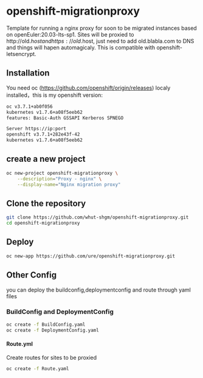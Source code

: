 # openshift-migrationproxy

Template for running a nginx proxy for soon to be migrated instances based on openEuler:20.03-lts-sp1.
Sites will be proxied to http://old.$host and https://old.$host, just
need to add old.blabla.com to DNS and things will hapen automagicaly.
This is compatible with openshift-letsencrypt.

## Installation

You need oc (https://github.com/openshift/origin/releases) localy installed，this is my openshift version:
```sh
oc v3.7.1+ab0f056
kubernetes v1.7.6+a08f5eeb62
features: Basic-Auth GSSAPI Kerberos SPNEGO

Server https://ip:port
openshift v3.7.1+282e43f-42
kubernetes v1.7.6+a08f5eeb62
```


## create a new project

```sh
oc new-project openshift-migrationproxy \
    --description="Proxy - nginx" \
    --display-name="Nginx migration proxy"
```

## Clone the repository

```sh
git clone https://github.com/whut-shgm/openshift-migrationproxy.git
cd openshift-migrationproxy
```

## Deploy

```sh
oc new-app https://github.com/ure/openshift-migrationproxy.git
```

## Other Config
you can deploy the buildconfig,deploymentconfig and route through yaml files 

###  BuildConfig and DeploymentConfig

```sh
oc create -f BuildConfig.yaml
oc create -f DeploymentConfig.yaml
```

#### Route.yml

Create routes for sites to be proxied

```sh
oc create -f Route.yaml
```
